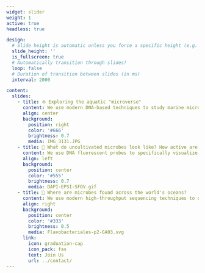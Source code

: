 ```yaml
---
widget: slider
weight: 1
active: true
headless: true

design:
  # Slide height is automatic unless you force a specific height (e.g. '400px')
  slide_height: ''
  is_fullscreen: true
  # Automatically transition through slides?
  loop: false
  # Duration of transition between slides (in ms)
  interval: 2000

content:
  slides:
    - title: ⛵️ Exploring the aquatic "microverse"
      content: We use modern DNA-based techniques to study marine microbial communities and how they affect the whole biosphere
      align: center
      background:
        position: right
        color: '#666'
        brightness: 0.7
        media: IMG_3131.JPG
    - title: 🔬 What do uncultivated microbes look like? How active are they?
      content: We use DNA fluorescent probes to specifically visualize microbes and quantify their activity (CARD/HCR-FISH)
      align: left
      background:
        position: center
        color: '#555'
        brightness: 0.7
        media: DAPI-EPSI-SFOV.gif
    - title: 🧬 Where are microbes found across the world's oceans?
      content: We use modern high-throughput sequencing techniques to quantify microbial community structure and biogeography (3-domain (16S & 18S) SSU rRNA amplicon sequencing)
      align: right
      background:
        position: center
        color: '#333'
        brightness: 0.5
        media: Flavobacteriales-p2-GA03.svg
      link:
        icon: graduation-cap
        icon_pack: fas
        text: Join Us
        url: ../contact/
---
```

